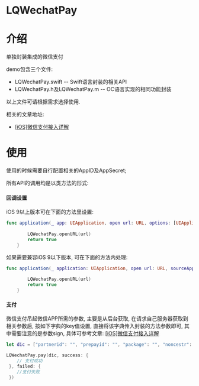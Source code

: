 
# LQWechatPay
# 介绍
单独封装集成的微信支付

demo包含三个文件:
- LQWechatPay.swift -- Swift语言封装的相关API
- LQWechatPay.h及LQWechatPay.m -- OC语言实现的相同功能封装


以上文件可请根据需求选择使用.

相关的文章地址:
- [[iOS]微信支付接入详解](http://www.jianshu.com/p/a92082b26fd9)

# 使用
使用的时候需要自行配置相关的AppID及AppSecret;

所有API的调用均是以类方法的形式:
#### 回调设置

iOS 9以上版本可在下面的方法里设置:
```Swift
func application(_ app: UIApplication, open url: URL, options: [UIApplicationOpenURLOptionsKey : Any] = [:]) -> Bool {
        
        LQWechatPay.openURL(url)
        return true
    }
```

如果需要兼容iOS 9以下版本, 可在下面的方法内处理:
```Swift
func application(_ application: UIApplication, open url: URL, sourceApplication: String?, annotation: Any) -> Bool {
        
        LQWechatPay.openURL(url)
        return true
    }
```
    
#### 支付

微信支付吊起微信APP所需的参数, 主要是从后台获取, 在请求自己服务器获取到相关参数后, 按如下字典的key值设置, 直接将该字典传入封装的方法参数即可, 其中需要注意的是参数sign, 具体可参考文章: [[iOS]微信支付接入详解](http://www.jianshu.com/p/a92082b26fd9)

```Swift
let dic = ["partnerid": "", "prepayid": "", "package": "", "noncestr": "", "timestamp": "", "sign": ""]

LQWechatPay.pay(dic, success: {
    // 支付成功
 }, failed: {
    //支付失败
 })
```




